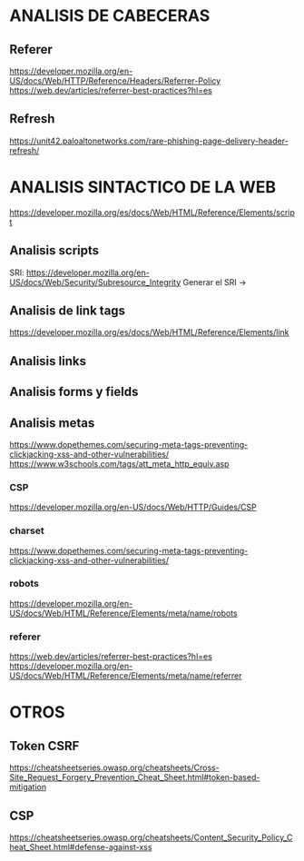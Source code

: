 # ANALISIS DE CABECERAS
## Referer
https://developer.mozilla.org/en-US/docs/Web/HTTP/Reference/Headers/Referrer-Policy
https://web.dev/articles/referrer-best-practices?hl=es
## Refresh
https://unit42.paloaltonetworks.com/rare-phishing-page-delivery-header-refresh/

# ANALISIS SINTACTICO DE LA WEB
https://developer.mozilla.org/es/docs/Web/HTML/Reference/Elements/script
## Analisis scripts
SRI: https://developer.mozilla.org/en-US/docs/Web/Security/Subresource_Integrity
Generar el SRI -> 
## Analisis de link tags
https://developer.mozilla.org/es/docs/Web/HTML/Reference/Elements/link
## Analisis links
## Analisis forms y fields
## Analisis metas
https://www.dopethemes.com/securing-meta-tags-preventing-clickjacking-xss-and-other-vulnerabilities/
https://www.w3schools.com/tags/att_meta_http_equiv.asp
### CSP 
https://developer.mozilla.org/en-US/docs/Web/HTTP/Guides/CSP
### charset
https://www.dopethemes.com/securing-meta-tags-preventing-clickjacking-xss-and-other-vulnerabilities/
### robots
https://developer.mozilla.org/en-US/docs/Web/HTML/Reference/Elements/meta/name/robots
### referer
https://web.dev/articles/referrer-best-practices?hl=es
https://developer.mozilla.org/en-US/docs/Web/HTML/Reference/Elements/meta/name/referrer

# OTROS
## Token CSRF
https://cheatsheetseries.owasp.org/cheatsheets/Cross-Site_Request_Forgery_Prevention_Cheat_Sheet.html#token-based-mitigation
## CSP
https://cheatsheetseries.owasp.org/cheatsheets/Content_Security_Policy_Cheat_Sheet.html#defense-against-xss
